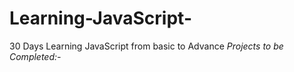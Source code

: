 # Learning-JavaScript-
30 Days Learning JavaScript from basic to Advance
*Projects to be Completed:-*
